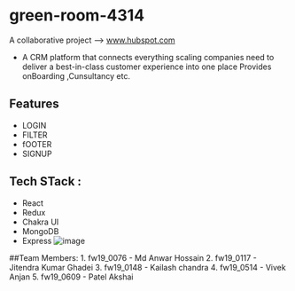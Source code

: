# green-room-4314
A collaborative project --> www.hubspot.com

* A CRM platform that connects everything scaling companies need to deliver a best-in-class customer experience into one place
Provides onBoarding ,Cunsultancy etc.
## Features
- LOGIN
- FILTER
- fOOTER
- SIGNUP

## Tech STack :
- React
- Redux
- Chakra UI
- MongoDB
- Express
![image](https://user-images.githubusercontent.com/96822665/208614697-23a826ad-0276-423f-b7ea-9ce3f614bd28.png)


##Team Members:
            1. fw19_0076 - Md Anwar Hossain
            2. fw19_0117 - Jitendra Kumar Ghadei
            3. fw19_0148 - Kailash chandra
            4. fw19_0514 - Vivek Anjan
            5. fw19_0609 - Patel Akshai
